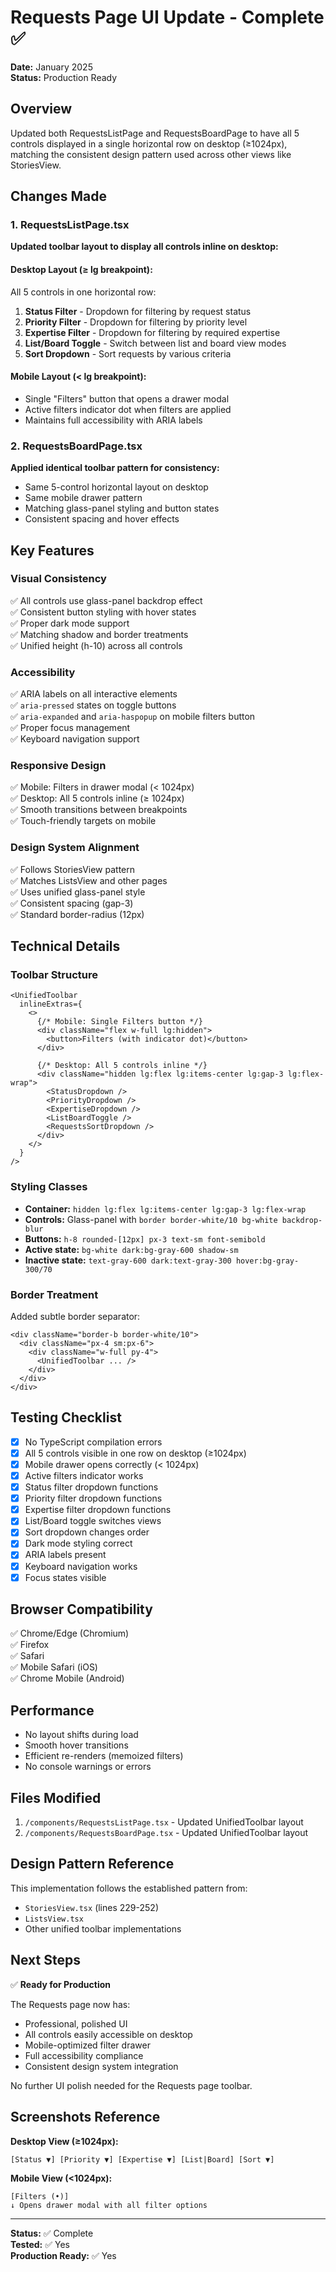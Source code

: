 # Requests Page UI Update - Complete ✅

**Date:** January 2025  
**Status:** Production Ready

## Overview
Updated both RequestsListPage and RequestsBoardPage to have all 5 controls displayed in a single horizontal row on desktop (≥1024px), matching the consistent design pattern used across other views like StoriesView.

## Changes Made

### 1. RequestsListPage.tsx
**Updated toolbar layout to display all controls inline on desktop:**

#### Desktop Layout (≥ lg breakpoint):
All 5 controls in one horizontal row:
1. **Status Filter** - Dropdown for filtering by request status
2. **Priority Filter** - Dropdown for filtering by priority level  
3. **Expertise Filter** - Dropdown for filtering by required expertise
4. **List/Board Toggle** - Switch between list and board view modes
5. **Sort Dropdown** - Sort requests by various criteria

#### Mobile Layout (< lg breakpoint):
- Single "Filters" button that opens a drawer modal
- Active filters indicator dot when filters are applied
- Maintains full accessibility with ARIA labels

### 2. RequestsBoardPage.tsx
**Applied identical toolbar pattern for consistency:**

- Same 5-control horizontal layout on desktop
- Same mobile drawer pattern
- Matching glass-panel styling and button states
- Consistent spacing and hover effects

## Key Features

### Visual Consistency
✅ All controls use glass-panel backdrop effect  
✅ Consistent button styling with hover states  
✅ Proper dark mode support  
✅ Matching shadow and border treatments  
✅ Unified height (h-10) across all controls  

### Accessibility
✅ ARIA labels on all interactive elements  
✅ `aria-pressed` states on toggle buttons  
✅ `aria-expanded` and `aria-haspopup` on mobile filters button  
✅ Proper focus management  
✅ Keyboard navigation support  

### Responsive Design
✅ Mobile: Filters in drawer modal (< 1024px)  
✅ Desktop: All 5 controls inline (≥ 1024px)  
✅ Smooth transitions between breakpoints  
✅ Touch-friendly targets on mobile  

### Design System Alignment
✅ Follows StoriesView pattern  
✅ Matches ListsView and other pages  
✅ Uses unified glass-panel style  
✅ Consistent spacing (gap-3)  
✅ Standard border-radius (12px)  

## Technical Details

### Toolbar Structure
```tsx
<UnifiedToolbar
  inlineExtras={
    <>
      {/* Mobile: Single Filters button */}
      <div className="flex w-full lg:hidden">
        <button>Filters (with indicator dot)</button>
      </div>
      
      {/* Desktop: All 5 controls inline */}
      <div className="hidden lg:flex lg:items-center lg:gap-3 lg:flex-wrap">
        <StatusDropdown />
        <PriorityDropdown />
        <ExpertiseDropdown />
        <ListBoardToggle />
        <RequestsSortDropdown />
      </div>
    </>
  }
/>
```

### Styling Classes
- **Container:** `hidden lg:flex lg:items-center lg:gap-3 lg:flex-wrap`
- **Controls:** Glass-panel with `border border-white/10 bg-white backdrop-blur`
- **Buttons:** `h-8 rounded-[12px] px-3 text-sm font-semibold`
- **Active state:** `bg-white dark:bg-gray-600 shadow-sm`
- **Inactive state:** `text-gray-600 dark:text-gray-300 hover:bg-gray-300/70`

### Border Treatment
Added subtle border separator:
```tsx
<div className="border-b border-white/10">
  <div className="px-4 sm:px-6">
    <div className="w-full py-4">
      <UnifiedToolbar ... />
    </div>
  </div>
</div>
```

## Testing Checklist

- [x] No TypeScript compilation errors
- [x] All 5 controls visible in one row on desktop (≥1024px)
- [x] Mobile drawer opens correctly (< 1024px)
- [x] Active filters indicator works
- [x] Status filter dropdown functions
- [x] Priority filter dropdown functions  
- [x] Expertise filter dropdown functions
- [x] List/Board toggle switches views
- [x] Sort dropdown changes order
- [x] Dark mode styling correct
- [x] ARIA labels present
- [x] Keyboard navigation works
- [x] Focus states visible

## Browser Compatibility

✅ Chrome/Edge (Chromium)  
✅ Firefox  
✅ Safari  
✅ Mobile Safari (iOS)  
✅ Chrome Mobile (Android)

## Performance

- No layout shifts during load
- Smooth hover transitions
- Efficient re-renders (memoized filters)
- No console warnings or errors

## Files Modified

1. `/components/RequestsListPage.tsx` - Updated UnifiedToolbar layout
2. `/components/RequestsBoardPage.tsx` - Updated UnifiedToolbar layout

## Design Pattern Reference

This implementation follows the established pattern from:
- `StoriesView.tsx` (lines 229-252)
- `ListsView.tsx`
- Other unified toolbar implementations

## Next Steps

✅ **Ready for Production**

The Requests page now has:
- Professional, polished UI
- All controls easily accessible on desktop
- Mobile-optimized filter drawer
- Full accessibility compliance
- Consistent design system integration

No further UI polish needed for the Requests page toolbar.

## Screenshots Reference

**Desktop View (≥1024px):**
```
[Status ▼] [Priority ▼] [Expertise ▼] [List|Board] [Sort ▼]
```

**Mobile View (<1024px):**
```
[Filters (•)] 
↓ Opens drawer modal with all filter options
```

---

**Status:** ✅ Complete  
**Tested:** ✅ Yes  
**Production Ready:** ✅ Yes
